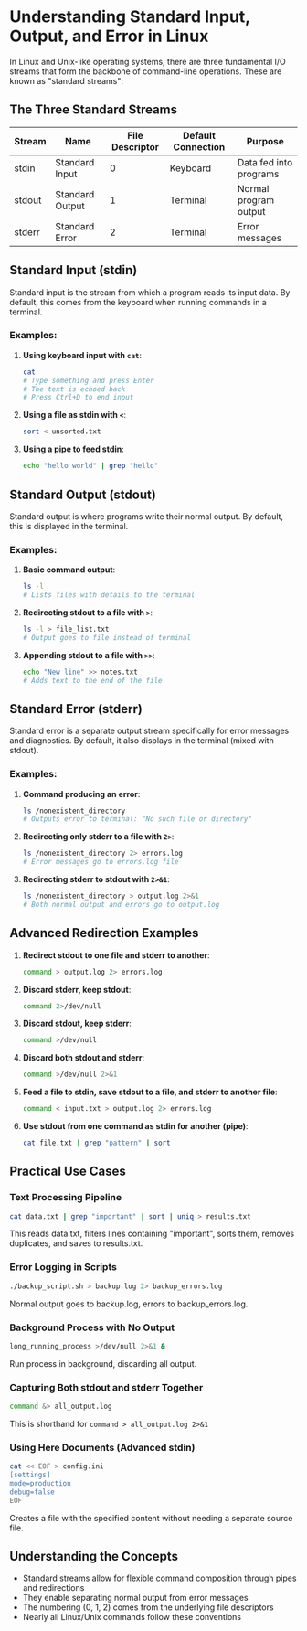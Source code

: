 # Understanding Standard Input, Output, and Error in Linux

In Linux and Unix-like operating systems, there are three fundamental I/O streams that form the backbone of command-line operations. These are known as "standard streams":

## The Three Standard Streams

| Stream | Name | File Descriptor | Default Connection | Purpose |
|--------|------|----------------|-------------------|---------|
| stdin  | Standard Input | 0 | Keyboard | Data fed into programs |
| stdout | Standard Output | 1 | Terminal | Normal program output |
| stderr | Standard Error | 2 | Terminal | Error messages |

## Standard Input (stdin)

Standard input is the stream from which a program reads its input data. By default, this comes from the keyboard when running commands in a terminal.

### Examples:

1. **Using keyboard input with `cat`**:
   ```bash
   cat
   # Type something and press Enter
   # The text is echoed back
   # Press Ctrl+D to end input
   ```

2. **Using a file as stdin with `<`**:
   ```bash
   sort < unsorted.txt
   ```

3. **Using a pipe to feed stdin**:
   ```bash
   echo "hello world" | grep "hello"
   ```

## Standard Output (stdout)

Standard output is where programs write their normal output. By default, this is displayed in the terminal.

### Examples:

1. **Basic command output**:
   ```bash
   ls -l
   # Lists files with details to the terminal
   ```

2. **Redirecting stdout to a file with `>`**:
   ```bash
   ls -l > file_list.txt
   # Output goes to file instead of terminal
   ```

3. **Appending stdout to a file with `>>`**:
   ```bash
   echo "New line" >> notes.txt
   # Adds text to the end of the file
   ```

## Standard Error (stderr)

Standard error is a separate output stream specifically for error messages and diagnostics. By default, it also displays in the terminal (mixed with stdout).

### Examples:

1. **Command producing an error**:
   ```bash
   ls /nonexistent_directory
   # Outputs error to terminal: "No such file or directory"
   ```

2. **Redirecting only stderr to a file with `2>`**:
   ```bash
   ls /nonexistent_directory 2> errors.log
   # Error messages go to errors.log file
   ```

3. **Redirecting stderr to stdout with `2>&1`**:
   ```bash
   ls /nonexistent_directory > output.log 2>&1
   # Both normal output and errors go to output.log
   ```

## Advanced Redirection Examples

1. **Redirect stdout to one file and stderr to another**:
   ```bash
   command > output.log 2> errors.log
   ```

2. **Discard stderr, keep stdout**:
   ```bash
   command 2>/dev/null
   ```

3. **Discard stdout, keep stderr**:
   ```bash
   command >/dev/null
   ```

4. **Discard both stdout and stderr**:
   ```bash
   command >/dev/null 2>&1
   ```

5. **Feed a file to stdin, save stdout to a file, and stderr to another file**:
   ```bash
   command < input.txt > output.log 2> errors.log
   ```

6. **Use stdout from one command as stdin for another (pipe)**:
   ```bash
   cat file.txt | grep "pattern" | sort
   ```

## Practical Use Cases

### Text Processing Pipeline
```bash
cat data.txt | grep "important" | sort | uniq > results.txt
```
This reads data.txt, filters lines containing "important", sorts them, removes duplicates, and saves to results.txt.

### Error Logging in Scripts
```bash
./backup_script.sh > backup.log 2> backup_errors.log
```
Normal output goes to backup.log, errors to backup_errors.log.

### Background Process with No Output
```bash
long_running_process >/dev/null 2>&1 &
```
Run process in background, discarding all output.

### Capturing Both stdout and stderr Together
```bash
command &> all_output.log
```
This is shorthand for `command > all_output.log 2>&1`

### Using Here Documents (Advanced stdin)
```bash
cat << EOF > config.ini
[settings]
mode=production
debug=false
EOF
```
Creates a file with the specified content without needing a separate source file.

## Understanding the Concepts

- Standard streams allow for flexible command composition through pipes and redirections
- They enable separating normal output from error messages
- The numbering (0, 1, 2) comes from the underlying file descriptors
- Nearly all Linux/Unix commands follow these conventions

